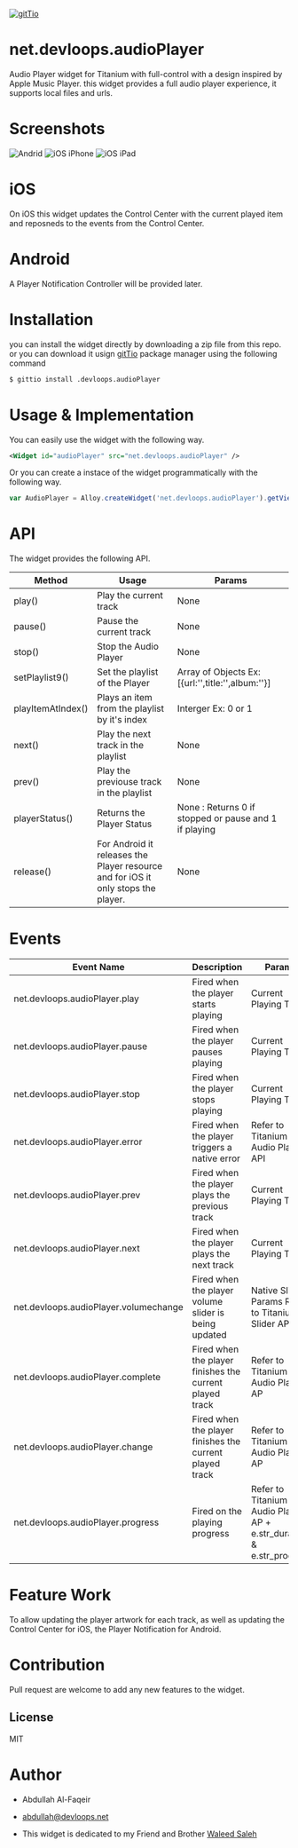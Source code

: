 [![gitTio](http://gitt.io/badge.svg)](http://gitt.io/component/net.devloops.audioPlayer)

# net.devloops.audioPlayer
Audio Player widget for Titanium with full-control with a design inspired by Apple Music Player.
this widget provides a full audio player experience, it supports local files and urls.


# Screenshots

![Andrid](https://github.com/AbdullahFaqeir/net.devloops.audioPlayer/blob/master/screenshots/5.png?raw=true)
![iOS iPhone](https://github.com/AbdullahFaqeir/net.devloops.audioPlayer/blob/master/screenshots/4.png?raw=true)
![iOS iPad](https://github.com/AbdullahFaqeir/net.devloops.audioPlayer/blob/master/screenshots/4.jpeg?raw=true)


# iOS
On iOS this widget updates the Control Center with the current played item and reposneds to the events from the Control Center.

# Android
A Player Notification Controller will be provided later.



# Installation 
you can install the widget directly by downloading a zip file from this repo. or you can download it usign [gitTio](http://gitt.io) package manager using the following command

```sh
$ gittio install .devloops.audioPlayer
```

# Usage & Implementation

You can easily use the widget with the following way.

```xml
<Widget id="audioPlayer" src="net.devloops.audioPlayer" />
```
Or you can create a instace of the widget programmatically with the following way.

```js
var AudioPlayer = Alloy.createWidget('net.devloops.audioPlayer').getView();
```

# API
The widget provides the following API.

| Method | Usage | Params |
| ------ | ------ | ------ |
| play() | Play the current track | None |
| pause() | Pause the current track | None |
| stop() | Stop the Audio Player | None |
| setPlaylist9() | Set the playlist of the Player | Array of Objects Ex: [{url:'',title:'',album:''}] | 
| playItemAtIndex() | Plays an item from the playlist by it's index | Interger Ex: 0 or 1 |
| next() | Play the next track in the playlist | None |
| prev() | Play the previouse track in the playlist | None |
| playerStatus() | Returns the Player Status | None : Returns 0 if stopped or pause and 1 if playing |
| release() | For Android it releases the Player resource and for iOS it only stops the player. | None |


# Events 
| Event Name | Description | Params |
| ------ | ------ | ------ |
| net.devloops.audioPlayer.play | Fired when the player starts playing | Current Playing Track | 
| net.devloops.audioPlayer.pause | Fired when the player pauses playing | Current Playing Track | 
| net.devloops.audioPlayer.stop | Fired when the player stops playing | Current Playing Track | 
| net.devloops.audioPlayer.error | Fired when the player triggers a native error | Refer to Titanium Audio Player API | 
| net.devloops.audioPlayer.prev | Fired when the player plays the previous track | Current Playing Track | 
| net.devloops.audioPlayer.next | Fired when the player plays the next track | Current Playing Track | 
| net.devloops.audioPlayer.volumechange | Fired when the player volume slider is being updated | Native Slider Params Refer to Titanium Slider API | 
| net.devloops.audioPlayer.complete | Fired when the player finishes the current played track | Refer to Titanium Audio Player AP | 
| net.devloops.audioPlayer.change | Fired when the player finishes the current played track | Refer to Titanium Audio Player AP | 
| net.devloops.audioPlayer.progress | Fired on the playing progress | Refer to Titanium Audio Player AP + e.str_duration & e.str_progress | 


# Feature Work
To allow updating the player artwork for each track, as well as updating the Control Center for iOS, the Player Notification for Android.

# Contribution 
Pull request are welcome to add any new features to the widget.

License
----

MIT

# Author 
 - Abdullah Al-Faqeir
 - abdullah@devloops.net


- This widget is dedicated to my Friend and Brother [Waleed Saleh](mailto:waleed@devloops.net)

